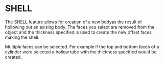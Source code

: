 # SHELL
The SHELL feature allows for creation of a new bodyas the result of hollowing out an exising body. The faces you select are removed from the object and the thickness specified is used to create the new offset faces making the shell. 

Multiple faces can be selected. For example if the top and bottom faces of a cylinder were selected a hollow tube with the thickness specified would be created. 
